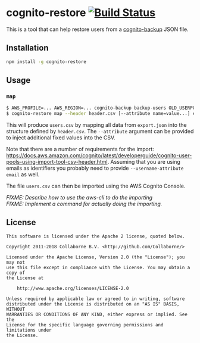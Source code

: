 # cognito-restore [![Build Status](https://travis-ci.org/Collaborne/cognito-restore.svg?branch=master)](https://travis-ci.org/Collaborne/cognito-restore)

This is a tool that can help restore users from a [cognito-backup](https://www.npmjs.com/package/cognito-backup) JSON file.

## Installation

```sh
npm install -g cognito-restore
```

## Usage

### `map`

```sh
$ AWS_PROFILE=... AWS_REGION=... cognito-backup backup-users OLD_USERPOOL_ID --file export.json
$ cognito-restore map --header header.csv [--attribute name=value...] export.json > users.csv
```

This will produce `users.csv` by mapping all data from `export.json` into the structure defined by `header.csv`. The `--attribute` argument
can be provided to inject additional fixed values into the CSV.

Note that there are a number of requirements for the import: https://docs.aws.amazon.com/cognito/latest/developerguide/cognito-user-pools-using-import-tool-csv-header.html. Assuming that you are using emails as identifiers you probably need to provide `--username-attribute email` as well.

The file `users.csv` can then be imported using the AWS Cognito Console.

_FIXME: Describe how to use the aws-cli to do the importing_ \
_FIXME: Implement a command for actually doing the importing._

## License

    This software is licensed under the Apache 2 license, quoted below.

    Copyright 2011-2018 Collaborne B.V. <http://github.com/Collaborne/>

    Licensed under the Apache License, Version 2.0 (the "License"); you may not
    use this file except in compliance with the License. You may obtain a copy of
    the License at

        http://www.apache.org/licenses/LICENSE-2.0

    Unless required by applicable law or agreed to in writing, software
    distributed under the License is distributed on an "AS IS" BASIS, WITHOUT
    WARRANTIES OR CONDITIONS OF ANY KIND, either express or implied. See the
    License for the specific language governing permissions and limitations under
    the License.
